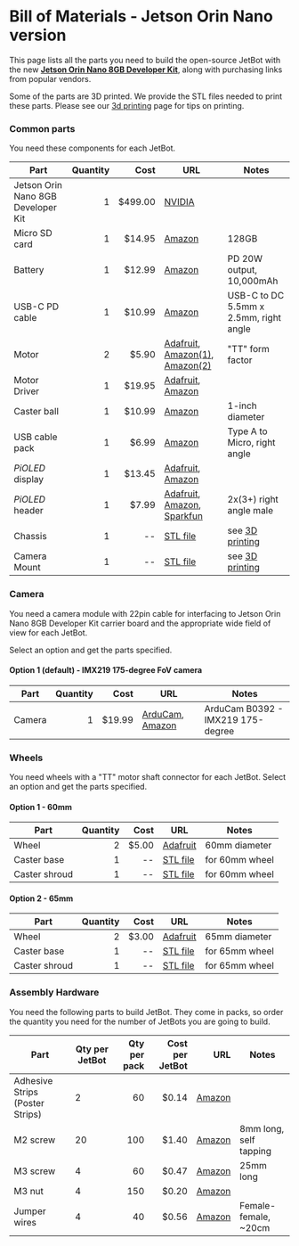 # Bill of Materials - Jetson Orin Nano version

This page lists all the parts you need to build the open-source JetBot with the new [**Jetson Orin Nano 8GB Developer Kit**](https://developer.nvidia.com/embedded/learn/get-started-jetson-orin-nano-devkit), along with purchasing links from popular vendors.

Some of the parts are 3D printed.  We provide the STL files needed to print these parts.  Please see our [3d printing](3d_printing.md) page for tips on printing.

### Common parts

You need these components for each JetBot.

|  **Part** | **Quantity** | **Cost** | **URL** | **Notes** |
| --- | --: | --: | --- | --- |
| Jetson Orin Nano 8GB Developer Kit | 1 |  $499.00 | [NVIDIA](https://store.nvidia.com/jetson/store/)  |  |
| Micro SD card | 1 | $14.95 | [Amazon](https://a.co/d/0aOqPQh) | 128GB |
| Battery | 1 | $12.99 | [Amazon](https://a.co/d/5DvsXGu) | PD 20W output, 10,000mAh |
| USB-C PD cable | 1 | $10.99 | [Amazon](https://a.co/d/ihjA431) | USB-C to DC 5.5mm x 2.5mm, right angle |
| Motor | 2 | $5.90 | [Adafruit](http://adafru.it/3777), [Amazon(1)](https://a.co/d/cQ489BJ), [Amazon(2)](https://amzn.to/2MU9zPb) | "TT" form factor |
| Motor Driver | 1 | $19.95 | [Adafruit](http://adafru.it/2927), [Amazon](https://a.co/d/aUs8dwA) |  |
| Caster ball | 1 | $10.99 | [Amazon](https://a.co/d/3WmVtqU) | 1-inch diameter |
| USB cable pack | 1 | $6.99 | [Amazon](http://amzn.com/B01N337FQF/) | Type A to Micro, right angle |
| *PiOLED* display | 1 | $13.45 | [Adafruit](http://adafru.it/3527), [Amazon](https://a.co/d/cmRS0RE) |  |
| *PiOLED* header | 1 | $7.99 | [Adafruit](http://adafru.it/1541), [Amazon](https://a.co/d/fGDbnIE), [Sparkfun](https://www.sparkfun.com/products/12792) | 2x(3+) right angle male |
| Chassis | 1 | -- | [STL file](cad/chassis.stl) | see [3D printing](3d-printing) | |
| Camera Mount | 1 | -- | [STL file](cad/camera_mount.stl) | see [3D printing](3d-printing) |

### Camera

You need a camera module with 22pin cable for interfacing to Jetson Orin Nano 8GB Developer Kit carrier board and the appropriate wide field of view for each JetBot.  

Select an option and get the parts specified.

#### Option 1 (default) - IMX219 175-degree FoV camera

|  **Part** | **Quantity** | **Cost** | **URL** | **Notes** |
| --- | --: | --: | --- | --- |
| Camera | 1 | $19.99 | [ArduCam](https://www.arducam.com/product/8mp-imx219-175-degree-ultra-wide-angle-raspberry-pi-b0392/), [Amazon](https://a.co/d/gbWtB9X) | ArduCam B0392 - IMX219 175-degree |

<!-- #### Option 2 - IMX477 12.3MP 88°(D)×75°(H)

|  **Part** | **Quantity** | **Cost** | **URL** | **Notes** |
| --- | --: | --: | --- | --- |
| Camera | 1 | $64.99 | [ArduCam](https://www.arducam.com/product/arducam-high-quality-camera-for-jetson-nano-and-xavier-nx-12mp-m12-mount/), [Amazon](https://a.co/d/gIJkaBO) | ArduCam B0251 - IMX477 12.3MP 88°(D)×75°(H) | -->

### Wheels

You need wheels with a "TT" motor shaft connector for each JetBot.  Select an option and get the parts specified.

#### Option 1 - 60mm

|  **Part** | **Quantity** | **Cost** | **URL** | **Notes** |
| --- | --: | --: | --- | --- |
| Wheel | 2 | $5.00 | [Adafruit](http://adafru.it/3757) | 60mm diameter |
| Caster base | 1 | -- | [STL file](cad/caster_base_60mm.stl) | for 60mm wheel |
| Caster shroud | 1 | -- | [STL file](cad/caster_shroud_60mm.stl) | for 60mm wheel |

#### Option 2 - 65mm

|  **Part** | **Quantity** | **Cost** | **URL** | **Notes** |
| --- | --: | --: | --- | --- |
| Wheel | 2 | $3.00 | [Adafruit](https://www.adafruit.com/product/3763) | 65mm diameter |
| Caster base | 1 | -- | [STL file](cad/caster_base_65mm.stl) | for 65mm wheel|
| Caster shroud | 1 | -- | [STL file](cad/caster_shroud_65mm.stl) | for 65mm wheel |

### Assembly Hardware

You need the following parts to build JetBot.  They come in packs, so order the quantity you need for the number of JetBots you are going to build.

|  **Part** | **Qty per JetBot** | **Qty per pack** | **Cost per JetBot** | **URL** | **Notes** |
| --- | --- | --: | --: | --: | --- |
| Adhesive Strips (Poster Strips) | 2 | 60 | $0.14 | [Amazon](https://a.co/d/0vJTr7M) | |
|  M2 screw | 20 | 100 | $1.40 | [Amazon](https://a.co/d/cyiag7K) | 8mm long, self tapping |
|  M3 screw | 4 | 60 | $0.47 | [Amazon](https://a.co/d/2foBYX5) | 25mm long|
|  M3 nut | 4 | 150 | $0.20 | [Amazon](https://a.co/d/05wzwMC) |  |
|  Jumper wires | 4 | 40 | $0.56 | [Amazon](https://a.co/d/5FdEzo4) | Female-female, ~20cm |

